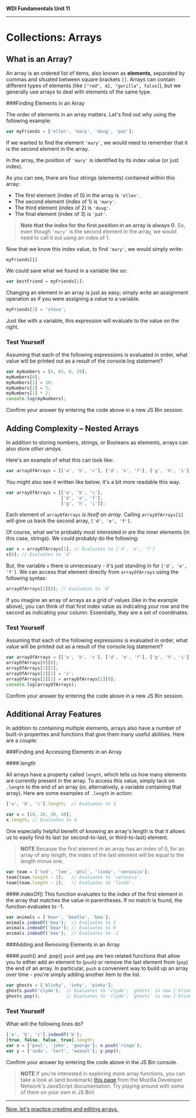 **WDI Fundamentals Unit 11**

---

# Collections: Arrays
## What is an Array?


An array is an ordered list of items, also known as **elements**, separated by commas and situated between square brackets `[]`. Arrays can contain different types of elements (like <code>["red", 42, "gorilla", false]</code>), but we generally use arrays to deal with elements of the same type.

###Finding Elements in an Array

The order of elements in an array matters. Let's find out why using the following example:

```javascript
var myFriends = ['ellen', 'mary', 'doug', 'pat'];
```

If we wanted to find the element `'mary'`, we would need to remember that it is the second element in the array.

In the array, the position of `'mary'` is identified by its index value (or just index).

As you can see, there are four strings (elements) contained within this array:
- The first element (index of 0) in the array is `'ellen'`.
- The second element (index of 1) is `'mary'`.
- The third element (index of 2) is `'doug'`.
- The final element (index of 3) is `'pat'`.

> **Note that the index for the first position in an array is always 0**. So, even though `'mary'` is the second element in the array, we would need to call it out using an index of 1.




Now that we know this index value, to find `'mary'`, we would simply write:

`myFriends[1]`

We could save what we found in a variable like so:

```js
var bestFriend = myFriends[1];
```

Changing an element in an array is just as easy; simply write an assignment operation as if you were assigning a value to a variable.

```js
myFriends[3] = 'steve';
```

Just like with a variable, this expression will evaluate to the value on the right.

### Test Yourself

Assuming that each of the following expressions is evaluated in order, what value will be printed out as a result of the console.log statement?

```javascript
var myNumbers = [4, 65, 0, 29];
myNumbers[0];
myNumbers[1] = 10;
myNumbers[2] = 5;
myNumbers[1] * 2;
console.log(myNumbers);
```
Confirm your answer by entering the code above in a new JS Bin session.

## Adding Complexity – Nested Arrays

In addition to storing numbers, strings, or Booleans as elements, arrays can also store *other arrays*.

Here's an example of what this can look like:

```javascript
var arrayOfArrays = [['a', 'b', 'c'], ['d', 'e', 'f'], ['g', 'h', 'i']];
```

You might also see it written like below; it's a bit more readable this way.

```javascript
var arrayOfArrays = [['a', 'b', 'c'],
                     ['d', 'e', 'f'],
                     ['g', 'h', 'i']];
```

Each element of `arrayOfArrays` *is itself an array*. Calling `arrayOfArrays[1]` will give us back the second array, <code>['d', 'e', 'f']</code>.

Of course, what we're probably most interested in are the inner elements (in this case, strings). We could probably do the following:

```javascript
var x = arrayOfArrays[1]; // Evaluates to ['d', 'e', 'f']
x[0]; // Evaluates to 'd'
  ```

But, the variable `x` there is unnecessary - it's just standing in for <code>['d', 'e', 'f']</code>. We can access that element directly from `arrayOfArrays` using the following syntax:

```javascript
arrayOfArrays[1][0]; // Evaluates to 'd'
```

If you imagine an array of arrays as a grid of values (like in the example above), you can think of that first index value as indicating your row and the second as indicating your column. Essentially, they are a set of coordinates.

### Test Yourself

Assuming that each of the following expressions is evaluated in order, what value will be printed out as a result of the console.log statement?

```javascript
var arrayOfArrays = [['a', 'b', 'c'], ['d', 'e', 'f'], ['g', 'h', 'i']];
arrayOfArrays[0][0];
arrayOfArrays[1][2];
arrayOfArrays[2][2] = 'z';
arrayOfArrays[2][1] = arrayOfArrays[1][0];
console.log(arrayOfArrays);
```

Confirm your answer by entering the code above in a new JS Bin session.

## Additional Array Features

In addition to containing multiple elements, arrays also have a number of built-in properties and functions that give them many useful abilities. Here are a couple:

###Finding and Accessing Elements in an Array

####.length

All arrays have a property called `length`, which tells us how many elements are currently present in the array. To access this value, simply tack on `.length` to the end of an array (or, alternatively, a variable containing that array). Here are some examples of `.length` in action:

```javascript
['a', 'b', 'c'].length;  // Evaluates to 3

var x = [10, 20, 30, 40];
x.length; // Evaluates to 4
```

One especially helpful benefit of knowing an array's length is that it allows us to easily find its last (or second-to-last, or third-to-last) element.

> **NOTE** Because the first element in an array has an index of 0, for an array of any length, the index of the last element will be equal to the length minus one.

```javascript
var team = ['ted', 'lem', 'phil', 'linda', 'veronica'];
team[team.length - 1];   // Evaluates to 'veronica'.
team[team.length - 2];   // Evaluates to 'linda'.
```

####.indexOf()
This function evaluates to the index of the first element in the array that matches the value in parentheses. If no match is found, the function evaluates to -1.

```javascript
var animals = ['bear', 'beetle', 'boa'];
animals.indexOf('boa');  // Evaluates to 2
animals.indexOf('bear'); // Evaluates to 0
animals.indexOf('bee');  // Evaluates to -1
```

###Adding and Removing Elements in an Array

####.push() and .pop()
`push` and `pop` are two related functions that allow you to either add an element to (`push`) or remove the last element from (`pop`) the end of an array. In particular, `push` a convenient way to build up an array over time - you're simply adding another item to the list.

```javascript
var ghosts = ['blinky', 'inky', 'pinky'];
ghosts.push('clyde');  // Evaluates to 'clyde'; `ghosts` is now ['blinky', 'inky', 'pinky', 'clyde'].
ghosts.pop();          // Evaluates to 'clyde'; `ghosts` is now ['blinky', 'inky', 'pinky'] again.
```

### Test Yourself

What will the following lines do?

```javascript
['a', 'b', 'c'].indexOf('b');
[true, false, false, true].length;
var x = ['paul', 'john', 'george']; x.push('ringo');
var y = ['soda', 'tart', 'weasel']; y.pop();
```

Confirm your answer by entering the code above in the JS Bin console.

> **NOTE** If you're interested in exploring more array functions, you can take a look at (and bookmark) [this page](https://developer.mozilla.org/en-US/docs/Web/JavaScript/Reference/Global_Objects/Array) from the Mozilla Developer Network's JavaScript documentation. Try playing around with some of them on your own in JS Bin!

---

[Now, let's practice creating and editing arrays.](04_exercise.md)
